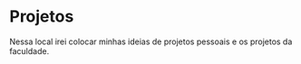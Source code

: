 # Projetos

Nessa local irei colocar minhas ideias de projetos pessoais e os projetos da faculdade.
